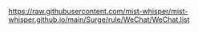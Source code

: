 https://raw.githubusercontent.com/mist-whisper/mist-whisper.github.io/main/Surge/rule/WeChat/WeChat.list
